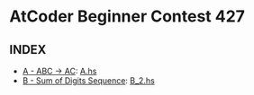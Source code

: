 # AtCoder Beginner Contest 427

## INDEX

- [A - ABC -> AC](https://atcoder.jp/contests/abc427/tasks/abc427_a): [A.hs](./A.hs)
- [B - Sum of Digits Sequence](https://atcoder.jp/contests/abc427/tasks/abc427_b): [B_2.hs](./B_2.hs_)
